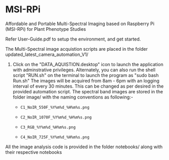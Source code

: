 # MSI-RPi
Affordable and Portable Multi-Spectral Imaging based on Raspberry Pi (MSI-RPi) for Plant Phenotype Studies

Refer User-Guide.pdf to setup the environment, and get started.

The Multi-Spectral image acquistion scripts are placed in the folder updated_latest_camera_automation_V1/

  1) Click on the "DATA_AQUISTION.desktop" icon to launch the application with adminstrative privileges. 
     Alternately, you can also run the shell script "RUN.sh" on the terminal to launch the program as "sudo bash Run.sh" 
     The images will be acquired from 8am - 6pm with an logging interval of every 30 minutes. This can be changed as per desired in the provided automation script.
     The spectral band images are stored in the folder image/ with the naming conventions as following:-
     
      *     C1_NoIR_550F_%Y%m%d_%H%m%s.png
    
      *     C2_NoIR_1070F_%Y%m%d_%H%m%s.png
    
      *     C3_RGB_%Y%m%d_%H%m%s.png
    
      *     C4_NoIR_725F_%Y%m%d_%H%m%s.png
      
   
 All the image analysis code is provided in the folder notebooks/ along with their respective notebooks

